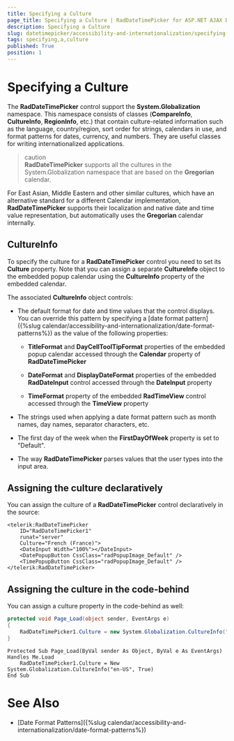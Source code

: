 ```yaml
---
title: Specifying a Culture
page_title: Specifying a Culture | RadDateTimePicker for ASP.NET AJAX Documentation
description: Specifying a Culture
slug: datetimepicker/accessibility-and-internationalization/specifying-a-culture
tags: specifying,a,culture
published: True
position: 1
---
```


# Specifying a Culture


The **RadDateTimePicker** control support the **System.Globalization** namespace. This namespace consists of classes (**CompareInfo**, **CultureInfo**, **RegionInfo**, etc.) that contain culture-related information such as the language, country/region, sort order for strings, calendars in use, and format patterns for dates, currency, and numbers. They are useful classes for writing internationalized applications.

>caution  
**RadDateTimePicker** supports all the cultures in the System.Globalization namespace that are based on the **Gregorian** calendar.
>

For East Asian, Middle Eastern and other similar cultures, which have an alternative standard for a different Calendar implementation, **RadDateTimePicker** supports their localization and native date and time value representation, but automatically uses the **Gregorian** calendar internally.

## CultureInfo

To specify the culture for a **RadDateTimePicker** control you need to set its **Culture** property.  Note that you can assign a separate **CultureInfo** object to the embedded popup calendar using the **CultureInfo** property of the embedded calendar.

The associated **CultureInfo** object controls:

* The default format for date and time values that the control displays. You can override this pattern by specifying a [date format pattern]({%slug calendar/accessibility-and-internationalization/date-format-patterns%}) as the value of the following properties:

	* **TitleFormat** and **DayCellToolTipFormat** properties of the embedded popup calendar accessed through the **Calendar** property of **RadDateTimePicker**

	* **DateFormat** and **DisplayDateFormat** properties of the embedded **RadDateInput** control accessed through the **DateInput** property
    
    * **TimeFormat** property of the embedded **RadTimeView** control accessed through the **TimeView** property

* The strings used when applying a date format pattern such as month names, day names, separator characters, etc.

* The first day of the week when the **FirstDayOfWeek** property is set to "Default".

* The way **RadDateTimePicker** parses values that the user types into the input area.



## Assigning the culture declaratively

You can assign the culture of a **RadDateTimePicker** control declaratively in the source:

````ASPNET
<telerik:RadDateTimePicker
    ID="RadDateTimePicker1"
    runat="server"
    Culture="French (France)">
    <DateInput Width="100%"></DateInput>
    <DatePopupButton CssClass="radPopupImage_Default" />
    <TimePopupButton CssClass="radPopupImage_Default" />
</telerik:RadDateTimePicker>
````


## Assigning the culture in the code-behind

You can assign a culture property in the code-behind as well:


````C#
protected void Page_Load(object sender, EventArgs e)
{
    RadDateTimePicker1.Culture = new System.Globalization.CultureInfo("en-US", true);
}
````
````VB.NET
Protected Sub Page_Load(ByVal sender As Object, ByVal e As EventArgs) Handles Me.Load
    RadDateTimePicker1.Culture = New System.Globalization.CultureInfo("en-US", True)
End Sub
````


# See Also

 * [Date Format Patterns]({%slug calendar/accessibility-and-internationalization/date-format-patterns%})
